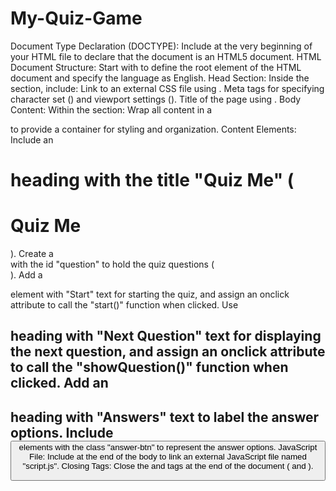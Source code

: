 # My-Quiz-Game

Document Type Declaration (DOCTYPE):
Include <!DOCTYPE html> at the very beginning of your HTML file to declare that the document is an HTML5 document.
HTML Document Structure:
Start with <html lang="en"> to define the root element of the HTML document and specify the language as English.
Head Section:
Inside the <head> section, include:
Link to an external CSS file using <link rel="stylesheet" href="styles.css">.
Meta tags for specifying character set (<meta charset="UTF-8">) and viewport settings (<meta name="viewport" content="width=device-width, initial-scale=1.0">).
Title of the page using <title>Quiz Me</title>.
Body Content:
Within the <body> section:
Wrap all content in a <div class="container"> to provide a container for styling and organization.
Content Elements:
Include an <h1> heading with the title "Quiz Me" (<h1 id="title">Quiz Me</h1>).
Create a <div> with the id "question" to hold the quiz questions (<div id="question">).
Add a <p> element with "Start" text for starting the quiz, and assign an onclick attribute to call the "start()" function when clicked.
Use <h2> heading with "Next Question" text for displaying the next question, and assign an onclick attribute to call the "showQuestion()" function when clicked.
Add an <h2> heading with "Answers" text to label the answer options.
Include <button> elements with the class "answer-btn" to represent the answer options.
JavaScript File:
Include <script src="script.js"></script> at the end of the body to link an external JavaScript file named "script.js".
Closing Tags:
Close the <body> and <html> tags at the end of the document (</body> and </html>).
